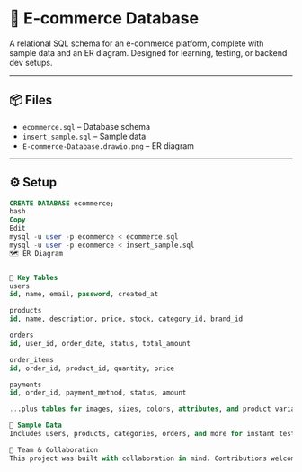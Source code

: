 # 🛒 E-commerce Database

A relational SQL schema for an e-commerce platform, complete with sample data and an ER diagram. Designed for learning, testing, or backend dev setups.

---

## 📦 Files

- `ecommerce.sql` – Database schema
- `insert_sample.sql` – Sample data
- `E-commerce-Database.drawio.png` – ER diagram

---

## ⚙️ Setup

```sql
CREATE DATABASE ecommerce;
bash
Copy
Edit
mysql -u user -p ecommerce < ecommerce.sql
mysql -u user -p ecommerce < insert_sample.sql
🗺️ ER Diagram


🧱 Key Tables
users
id, name, email, password, created_at

products
id, name, description, price, stock, category_id, brand_id

orders
id, user_id, order_date, status, total_amount

order_items
id, order_id, product_id, quantity, price

payments
id, order_id, payment_method, status, amount

...plus tables for images, sizes, colors, attributes, and product variants.

🧪 Sample Data
Includes users, products, categories, orders, and more for instant testing.

🤝 Team & Collaboration
This project was built with collaboration in mind. Contributions welcome!
